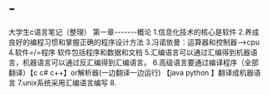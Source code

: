 # -
大学生c语言笔记（整理）
第一章-------概论
1.信息化技术的核心是软件
2.养成良好的编程习惯和掌握正确的程序设计方法
3.冯诺依曼：运算器和控制器—>cpu
4.软件=/=程序  软件包括程序和数据和文档
5.汇编语言可以通过汇编得到机器语言，机器语言可以通过反汇编得到汇编语言。
6.高级语言要通过编译程序（全部翻译）【c c# c++】or解析器(一边翻译一边运行) 【java python 】翻译成机器语言
7.unix系统采用汇编语言编写
8.
